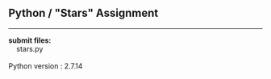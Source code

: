 ## Python / "Stars" Assignment

----

**submit files:**<br />
&nbsp;&nbsp;&nbsp;&nbsp;stars.py<br />
<br />
Python version : 2.7.14<br />
<br />